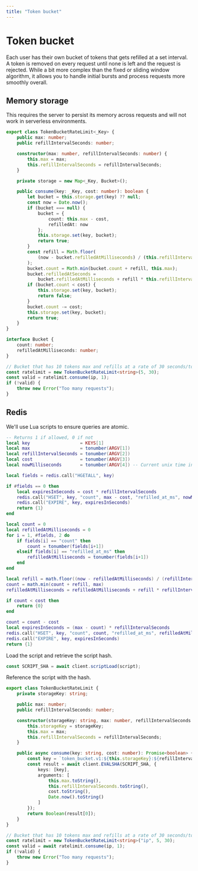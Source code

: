 ```yaml
---
title: "Token bucket"
---
```


# Token bucket

Each user has their own bucket of tokens that gets refilled at a set interval. A token is removed on every request until none is left and the request is rejected. While a bit more complex than the fixed or sliding window algorithm, it allows you to handle initial bursts and process requests more smoothly overall.

## Memory storage

This requires the server to persist its memory across requests and will not work in serverless environments.

```ts
export class TokenBucketRateLimit<_Key> {
	public max: number;
	public refillIntervalSeconds: number;

	constructor(max: number, refillIntervalSeconds: number) {
		this.max = max;
		this.refillIntervalSeconds = refillIntervalSeconds;
	}

	private storage = new Map<_Key, Bucket>();

	public consume(key: _Key, cost: number): boolean {
		let bucket = this.storage.get(key) ?? null;
		const now = Date.now();
		if (bucket === null) {
			bucket = {
				count: this.max - cost,
				refilledAt: now
			};
			this.storage.set(key, bucket);
			return true;
		}
		const refill = Math.floor(
			(now - bucket.refilledAtMilliseconds) / (this.refillIntervalSeconds * 1000)
		);
		bucket.count = Math.min(bucket.count + refill, this.max);
		bucket.refilledAtSeconds =
			bucket.refilledAtMilliseconds + refill * this.refillIntervalSeconds * 1000;
		if (bucket.count < cost) {
			this.storage.set(key, bucket);
			return false;
		}
		bucket.count -= cost;
		this.storage.set(key, bucket);
		return true;
	}
}

interface Bucket {
	count: number;
	refilledAtMilliseconds: number;
}
```

```ts
// Bucket that has 10 tokens max and refills at a rate of 30 seconds/token
const ratelimit = new TokenBucketRateLimit<string>(5, 30);
const valid = ratelimit.consume(ip, 1);
if (!valid) {
	throw new Error("Too many requests");
}
```

## Redis

We'll use Lua scripts to ensure queries are atomic.

```lua
-- Returns 1 if allowed, 0 if not
local key                   = KEYS[1]
local max                   = tonumber(ARGV[1])
local refillIntervalSeconds = tonumber(ARGV[2])
local cost                  = tonumber(ARGV[3])
local nowMilliseconds       = tonumber(ARGV[4]) -- Current unix time in ms

local fields = redis.call("HGETALL", key)

if #fields == 0 then
	local expiresInSeconds = cost * refillIntervalSeconds
	redis.call("HSET", key, "count", max - cost, "refilled_at_ms", nowMilliseconds)
	redis.call("EXPIRE", key, expiresInSeconds)
	return {1}
end

local count = 0
local refilledAtMilliseconds = 0
for i = 1, #fields, 2 do
	if fields[i] == "count" then
		count = tonumber(fields[i+1])
	elseif fields[i] == "refilled_at_ms" then
		refilledAtMilliseconds = tonumber(fields[i+1])
	end
end

local refill = math.floor((now - refilledAtMilliseconds) / (refillIntervalSeconds * 1000))
count = math.min(count + refill, max)
refilledAtMilliseconds = refilledAtMilliseconds + refill * refillIntervalSeconds * 1000

if count < cost then
	return {0}
end

count = count - cost
local expiresInSeconds = (max - count) * refillIntervalSeconds
redis.call("HSET", key, "count", count, "refilled_at_ms", refilledAtMilliseconds)
redis.call("EXPIRE", key, expiresInSeconds)
return {1}
```

Load the script and retrieve the script hash.

```ts
const SCRIPT_SHA = await client.scriptLoad(script);
```

Reference the script with the hash.

```ts
export class TokenBucketRateLimit {
	private storageKey: string;

	public max: number;
	public refillIntervalSeconds: number;

	constructor(storageKey: string, max: number, refillIntervalSeconds: number) {
		this.storageKey = storageKey;
		this.max = max;
		this.refillIntervalSeconds = refillIntervalSeconds;
	}

	public async consume(key: string, cost: number): Promise<boolean> {
		const key = `token_bucket.v1:${this.storageKey}:${refillIntervalSeconds}:${key}`;
		const result = await client.EVALSHA(SCRIPT_SHA, {
			keys: [key],
			arguments: [
				this.max.toString(),
				this.refillIntervalSeconds.toString(),
				cost.toString(),
				Date.now().toString()
			]
		});
		return Boolean(result[0]);
	}
}
```

```ts
// Bucket that has 10 tokens max and refills at a rate of 30 seconds/token
const ratelimit = new TokenBucketRateLimit<string>("ip", 5, 30);
const valid = await ratelimit.consume(ip, 1);
if (!valid) {
	throw new Error("Too many requests");
}
```
